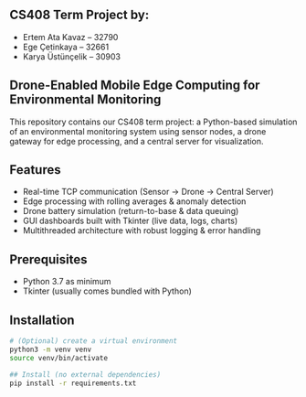 ## **CS408 Term Project by:**  
- Ertem Ata Kavaz – 32790  
- Ege Çetinkaya – 32661  
- Karya Üstünçelik – 30903

  
## **Drone-Enabled Mobile Edge Computing for Environmental Monitoring**

This repository contains our CS408 term project: a Python-based simulation of an environmental monitoring system using sensor nodes, a drone gateway for edge processing, and a central server for visualization.

## **Features**
- Real-time TCP communication (Sensor → Drone → Central Server)  
- Edge processing with rolling averages & anomaly detection  
- Drone battery simulation (return-to-base & data queuing)  
- GUI dashboards built with Tkinter (live data, logs, charts)  
- Multithreaded architecture with robust logging & error handling  

  
## **Prerequisites**
- Python 3.7 as minimum  
- Tkinter (usually comes bundled with Python)


## **Installation**
```bash
# (Optional) create a virtual environment
python3 -m venv venv
source venv/bin/activate

## Install (no external dependencies)
pip install -r requirements.txt
